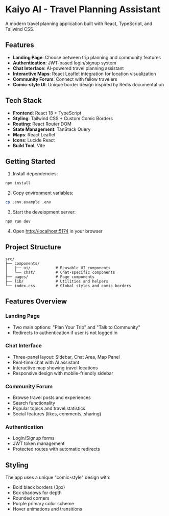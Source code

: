 # Kaiyo AI - Travel Planning Assistant

A modern travel planning application built with React, TypeScript, and Tailwind CSS.

## Features

- **Landing Page**: Choose between trip planning and community features
- **Authentication**: JWT-based login/signup system
- **Chat Interface**: AI-powered travel planning assistant
- **Interactive Maps**: React Leaflet integration for location visualization
- **Community Forum**: Connect with fellow travelers
- **Comic-style UI**: Unique border design inspired by Redis documentation

## Tech Stack

- **Frontend**: React 18 + TypeScript
- **Styling**: Tailwind CSS + Custom Comic Borders
- **Routing**: React Router DOM
- **State Management**: TanStack Query
- **Maps**: React Leaflet
- **Icons**: Lucide React
- **Build Tool**: Vite

## Getting Started

1. Install dependencies:

```bash
npm install
```

2. Copy environment variables:

```bash
cp .env.example .env
```

3. Start the development server:

```bash
npm run dev
```

4. Open [http://localhost:5174](http://localhost:5174) in your browser

## Project Structure

```
src/
├── components/
│   ├── ui/           # Reusable UI components
│   └── chat/         # Chat-specific components
├── pages/            # Page components
├── lib/              # Utilities and helpers
└── index.css         # Global styles and comic borders
```

## Features Overview

### Landing Page

- Two main options: "Plan Your Trip" and "Talk to Community"
- Redirects to authentication if user is not logged in

### Chat Interface

- Three-panel layout: Sidebar, Chat Area, Map Panel
- Real-time chat with AI assistant
- Interactive map showing travel locations
- Responsive design with mobile-friendly sidebar

### Community Forum

- Browse travel posts and experiences
- Search functionality
- Popular topics and travel statistics
- Social features (likes, comments, sharing)

### Authentication

- Login/Signup forms
- JWT token management
- Protected routes with automatic redirects

## Styling

The app uses a unique "comic-style" design with:

- Bold black borders (3px)
- Box shadows for depth
- Rounded corners
- Purple primary color scheme
- Hover animations and transitions
